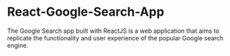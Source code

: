 # React-Google-Search-App
The Google Search app built with ReactJS is a web application that aims to replicate the functionality and user experience of the popular Google search engine.
